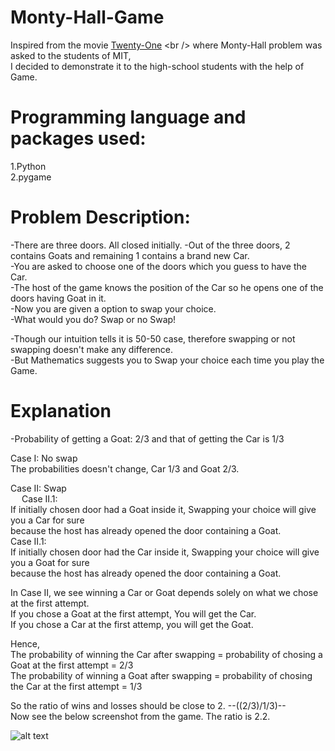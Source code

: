 # Monty-Hall-Game

Inspired from the movie [Twenty-One](https://en.wikipedia.org/wiki/21_(2008_film)) <br />
where Monty-Hall problem was asked to the students of MIT, <br />
I decided to demonstrate it to the high-school students with the help of Game. <br />


# Programming language and packages used:

1.Python <br />
2.pygame

# Problem Description:

-There are three doors. All closed initially.
-Out of the three doors, 2 contains Goats and remaining 1 contains a brand new Car. <br />
-You are asked to choose one of the doors which you guess to have the Car. <br />
-The host of the game knows the position of the Car so he opens one of the doors having Goat in it. <br />
-Now you are given a option to swap your choice. <br />
-What would you do? Swap or no Swap! <br />

-Though our intuition tells it is 50-50 case, therefore swapping or not swapping doesn't make any difference. <br />
-But Mathematics suggests you to Swap your choice each time you play the Game. <br />


# Explanation

-Probability of getting a Goat: 2/3 and that of getting the Car is 1/3 <br />

Case I: No swap <br />
	The probabilities doesn't change, Car 1/3 and Goat 2/3. <br />

Case II: Swap <br />
	&emsp; Case II.1: <br />
		If initially chosen door had a Goat inside it, Swapping your choice will give you a Car for sure <br />
		because the host has already opened the door containing a Goat. <br />
	Case II.1: <br />
		If initially chosen door had the Car inside it, Swapping your choice will give you a Goat for sure <br />
		because the host has already opened the door containing a Goat. <br />

In Case II, we see winning a Car or Goat depends solely on what we chose at the first attempt. <br />
If you chose a Goat at the first attempt, You will get the Car. <br />
If you chose a Car at the first attemp, you will get the Goat. <br />

Hence, <br />
The probability of winning the Car after swapping = probability of chosing a Goat at the first attempt = 2/3 <br />
The probability of winning a Goat after swapping = probability of chosing the Car at the first attempt = 1/3 <br />

So the ratio of wins and losses should be close to 2. --((2/3)/1/3)-- <br />
Now see the below screenshot from the game. The ratio is 2.2. <br />

![alt text](https://github.com/speedious/Monty-Hall-Game/blob/master/monty_hall/Monty_Hall_Game.png)









